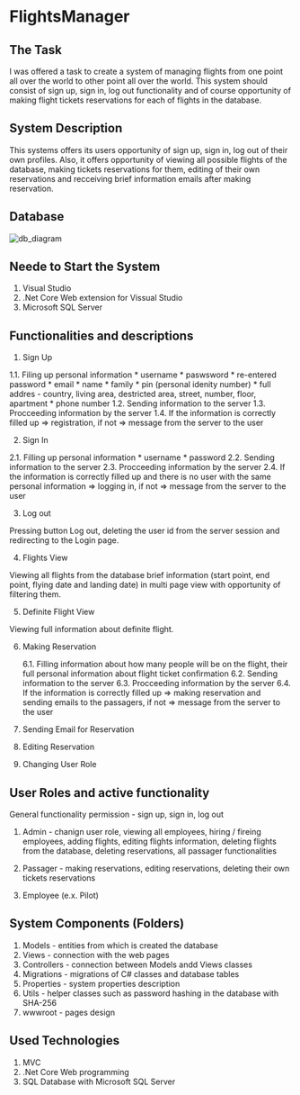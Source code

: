 # FlightsManager

## The Task

I was offered a task to create a system of managing flights from one point all 
over the world to other point all over the world. This system should consist of
sign up, sign in, log out functionality and of course opportunity of making flight
tickets reservations for each of flights in the database.

## System Description

This systems offers its users opportunity of sign up, sign in, log out of their own profiles.
Also, it offers opportunity of viewing all possible flights of the database, making tickets 
reservations for them, editing of their own reservations and recceiving brief information 
emails after making reservation.

## Database

![db_diagram](https://user-images.githubusercontent.com/47276102/218316902-436c58b5-42f6-4443-b6ee-5b512311c99f.PNG)

## Neede to Start the System

1. Visual Studio
2. .Net Core Web extension for Vissual Studio
3. Microsoft SQL Server 

## Functionalities and descriptions

1. Sign Up
  
  1.1. Filing up personal information
    * username
    * paswsword
    * re-entered password
    * email
    * name
    * family
    * pin (personal idenity number)
    * full addres - country, living area, destricted area, street, number, floor, apartment
    * phone number
   1.2. Sending information to the server
   1.3. Procceeding information by the server
   1.4. If the information is correctly filled up => registration, 
        if not => message from the server to the user
  
2. Sign In
  
  2.1. Filling up personal information
    * username 
    * password
   2.2. Sending information to the server
   2.3. Procceeding information by the server
   2.4. If the information is correctly filled up and there is no user with the same personal 
        information => logging in, if not => message from the server to the user
        
3. Log out

Pressing button Log out, deleting the user id from the server session and redirecting to the 
Login page.

4. Flights View

Viewing all flights from the database brief information (start point, end point, flying date 
and landing date) in multi page view with opportunity of filtering them.

5. Definite Flight View

Viewing full information about definite flight.

6. Making Reservation

   6.1. Filling information about how many people will be on the flight, their full personal
        information about flight ticket confirmation
   6.2. Sending information to the server
   6.3. Procceeding information by the server
   6.4. If the information is correctly filled up => making reservation and sending emails to 
        the passagers, if not => message from the server to the user

7. Sending Email for Reservation
8. Editing Reservation
9. Changing User Role

## User Roles and active functionality

General functionality permission - sign up, sign in, log out

1. Admin - chanign user role, viewing all employees, hiring / fireing employees, 
            adding flights, editing flights information, deleting flights from 
            the database, deleting reservations, all passager functionalities 
            
2. Passager - making reservations, editing reservations, deleting their own tickets 
              reservations
              
3. Employee (e.x. Pilot)

## System Components (Folders)

1. Models - entities from which is created the database
2. Views - connection with the web pages
3. Controllers - connection  between Models andd Views classes
4. Migrations - migrations of C# classes and database tables
5. Properties - system properties description
6. Utils - helper classes such as password hashing in the database 
   with SHA-256 
7. wwwroot - pages design

## Used Technologies

1. MVC
2. .Net Core Web programming
3. SQL Database with Microsoft SQL Server
